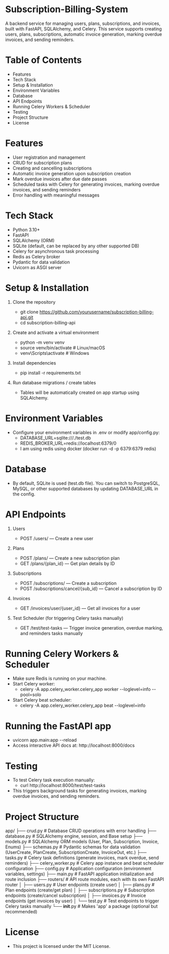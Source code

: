 # Subscription-Billing-System
A backend service for managing users, plans, subscriptions, and invoices, built with FastAPI, SQLAlchemy, and Celery. This service supports creating users, plans, subscriptions, automatic invoice generation, marking overdue invoices, and sending reminders.

# Table of Contents

- Features
- Tech Stack
- Setup & Installation
- Environment Variables
- Database
- API Endpoints
- Running Celery Workers & Scheduler
- Testing
- Project Structure
- License

# Features
- User registration and management
- CRUD for subscription plans
- Creating and cancelling subscriptions
- Automatic invoice generation upon subscription creation
- Mark overdue invoices after due date passes
- Scheduled tasks with Celery for generating invoices, marking overdue invoices, and sending reminders
- Error handling with meaningful messages

# Tech Stack
- Python 3.10+
- FastAPI
- SQLAlchemy (ORM)
- SQLite (default, can be replaced by any other supported DB)
- Celery for asynchronous task processing
- Redis as Celery broker
- Pydantic for data validation
- Uvicorn as ASGI server

# Setup & Installation
1. Clone the repository
    - git clone https://github.com/yourusername/subscription-billing-api.git
    - cd subscription-billing-api

2. Create and activate a virtual environment  
    - python -m venv venv
    - source venv/bin/activate  # Linux/macOS
    - venv\Scripts\activate     # Windows

3. Install dependencies
    - pip install -r requirements.txt

4. Run database migrations / create tables
    - Tables will be automatically created on app startup using SQLAlchemy.

# Environment Variables
- Configure your environment variables in .env or modify app/config.py:
    - DATABASE_URL=sqlite:///./test.db
    - REDIS_BROKER_URL=redis://localhost:6379/0
    - I am using redis using docker (docker run -d -p 6379:6379 redis)

# Database
- By default, SQLite is used (test.db file). You can switch to PostgreSQL, MySQL, or other supported databases by updating DATABASE_URL in the config.

# API Endpoints
1. Users
    - POST /users/ — Create a new user

2. Plans
    - POST /plans/ — Create a new subscription plan
    - GET /plans/{plan_id} — Get plan details by ID

3. Subscriptions
    - POST /subscriptions/ — Create a subscription
    - POST /subscriptions/cancel/{sub_id} — Cancel a subscription by ID

4. Invoices
    - GET /invoices/user/{user_id} — Get all invoices for a user

5. Test Scheduler (for triggering Celery tasks manually)
    - GET /test/test-tasks — Trigger invoice generation, overdue marking, and reminders tasks manually

# Running Celery Workers & Scheduler
- Make sure Redis is running on your machine.
- Start Celery worker:
    - celery -A app.celery_worker.celery_app worker --loglevel=info --pool=solo
- Start Celery beat scheduler:
    - celery -A app.celery_worker.celery_app beat --loglevel=info    

# Running the FastAPI app
- uvicorn app.main:app --reload
- Access interactive API docs at: http://localhost:8000/docs

# Testing
- To test Celery task execution manually:
    - curl http://localhost:8000/test/test-tasks
- This triggers background tasks for generating invoices, marking overdue invoices, and sending reminders.

# Project Structure
app/
├── crud.py                  # Database CRUD operations with error handling
├── database.py              # SQLAlchemy engine, session, and Base setup
├── models.py                # SQLAlchemy ORM models (User, Plan, Subscription, Invoice, Enums)
├── schemas.py               # Pydantic schemas for data validation (UserCreate, PlanCreate, SubscriptionCreate, InvoiceOut, etc.)
├── tasks.py                 # Celery task definitions (generate invoices, mark overdue, send reminders)
├── celery_worker.py         # Celery app instance and beat scheduler configuration
├── config.py                # Application configuration (environment variables, settings)
├── main.py                  # FastAPI application initialization and route inclusion
├── routers/                 # API route modules, each with its own FastAPI router
│   ├── users.py             # User endpoints (create user)
│   ├── plans.py             # Plan endpoints (create/get plan)
│   ├── subscriptions.py     # Subscription endpoints (create/cancel subscription)
│   ├── invoices.py          # Invoice endpoints (get invoices by user)
│   └── test.py              # Test endpoints to trigger Celery tasks manually
└── __init__.py              # Makes 'app' a package (optional but recommended)

# License
- This project is licensed under the MIT License.
